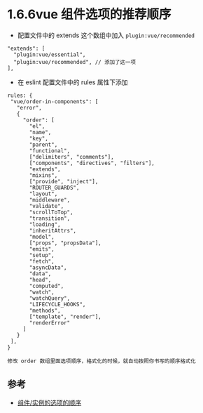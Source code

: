 # 1.6.6vue 组件选项的推荐顺序


- 配置文件中的 extends 这个数组中加入 `plugin:vue/recommended`

```
"extends": [
  "plugin:vue/essential",
  "plugin:vue/recommended", // 添加了这一项
],
```

- 在 eslint 配置文件中的 rules 属性下添加

```
rules: {
 "vue/order-in-components": [
   "error",
   {
     "order": [
       "el",
       "name",
       "key",
       "parent",
       "functional",
       ["delimiters", "comments"],
       ["components", "directives", "filters"],
       "extends",
       "mixins",
       ["provide", "inject"],
       "ROUTER_GUARDS",
       "layout",
       "middleware",
       "validate",
       "scrollToTop",
       "transition",
       "loading",
       "inheritAttrs",
       "model",
       ["props", "propsData"],
       "emits",
       "setup",
       "fetch",
       "asyncData",
       "data",
       "head",
       "computed",
       "watch",
       "watchQuery",
       "LIFECYCLE_HOOKS",
       "methods",
       ["template", "render"],
       "renderError"
     ]
   }
 ],
}

修改 order 数组里面选项顺序，格式化的时候，就自动按照你书写的顺序格式化
```


## 参考
- [组件/实例的选项的顺序](https://cn.vuejs.org/v2/style-guide/index.html#%E7%BB%84%E4%BB%B6-%E5%AE%9E%E4%BE%8B%E7%9A%84%E9%80%89%E9%A1%B9%E7%9A%84%E9%A1%BA%E5%BA%8F%E6%8E%A8%E8%8D%90)
